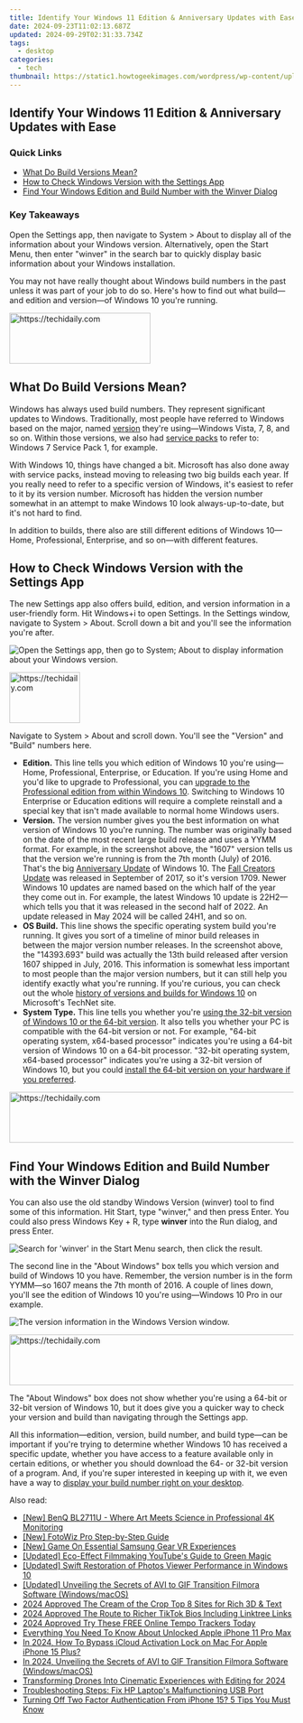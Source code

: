 ```yaml
---
title: Identify Your Windows 11 Edition & Anniversary Updates with Ease
date: 2024-09-23T11:02:13.687Z
updated: 2024-09-29T02:31:33.734Z
tags:
  - desktop
categories:
  - tech
thumbnail: https://static1.howtogeekimages.com/wordpress/wp-content/uploads/2024/02/52781717773_9047e3b38a_o.jpg
---
```


## Identify Your Windows 11 Edition & Anniversary Updates with Ease

### Quick Links

* [What Do Build Versions Mean?](https://facebook-video-footage.techidaily.com/updated-2024-approved-elevating-success-channel-ideas-to-spark-momentum/)
* [How to Check Windows Version with the Settings App](https://vimeo-videos.techidaily.com/elevating-your-work-with-impeccable-thumbnails/)
* [Find Your Windows Edition and Build Number with the Winver Dialog](https://digital-screen-recording.techidaily.com/updated-troubleshooting-common-obs-issues/)

### Key Takeaways

 Open the Settings app, then navigate to System > About to display all of the information about your Windows version. Alternatively, open the Start Menu, then enter "winver" in the search bar to quickly display basic information about your Windows installation.

 You may not have really thought about Windows build numbers in the past unless it was part of your job to do so. Here's how to find out what build—and edition and version—of Windows 10 you're running.

<!-- affiliate ads begin -->
<a href="https://bluettius.sjv.io/c/5597632/2139120/17108" target="_top" id="2139120">
  <img src="//a.impactradius-go.com/display-ad/17108-2139120" border="0" alt="https://techidaily.com" width="250" height="90"/>
</a>
<img height="0" width="0" src="https://bluettius.sjv.io/i/5597632/2139120/17108" style="position:absolute;visibility:hidden;" border="0" />
<!-- affiliate ads end -->

##  What Do Build Versions Mean?

 Windows has always used build numbers. They represent significant updates to Windows. Traditionally, most people have referred to Windows based on the major, named [version](https://extra-tips.techidaily.com/innovative-ai-tools-to-spark-your-podcast-written-name/) they're using—Windows Vista, 7, 8, and so on. Within those versions, we also had [service packs](https://techidaily.com/undeleted-lost-videos-from-infinix-smart-8-pro-by-fonelab-android-recover-video/) to refer to: Windows 7 Service Pack 1, for example.

 With Windows 10, things have changed a bit. Microsoft has also done away with service packs, instead moving to releasing two big builds each year. If you really need to refer to a specific version of Windows, it's easiest to refer to it by its version number. Microsoft has hidden the version number somewhat in an attempt to make Windows 10 look always-up-to-date, but it's not hard to find.

 In addition to builds, there also are still different editions of Windows 10—Home, Professional, Enterprise, and so on—with different features.

##  How to Check Windows Version with the Settings App

 The new Settings app also offers build, edition, and version information in a user-friendly form. Hit Windows+i to open Settings. In the Settings window, navigate to System > About. Scroll down a bit and you'll see the information you're after.

![Open the Settings app, then go to System; About to display information about your Windows version.](https://static1.howtogeekimages.com/wordpress/wp-content/uploads/2024/02/1-7.png) 

<!-- affiliate ads begin -->
<a href="https://aligracehair.sjv.io/c/5597632/2135395/19272" target="_top" id="2135395">
  <img src="//a.impactradius-go.com/display-ad/19272-2135395" border="0" alt="https://techidaily.com" width="125" height="90"/>
</a>
<img height="0" width="0" src="https://aligracehair.sjv.io/i/5597632/2135395/19272" style="position:absolute;visibility:hidden;" border="0" />
<!-- affiliate ads end -->

 Navigate to System > About and scroll down. You'll see the "Version" and "Build" numbers here.

* **Edition.** This line tells you which edition of Windows 10 you're using—Home, Professional, Enterprise, or Education. If you're using Home and you'd like to upgrade to Professional, you can [upgrade to the Professional edition from within Windows 10](https://techidaily.com/best-fixes-for-tecno-camon-20-pro-5g-hard-reset-drfone-by-drfone-reset-android-reset-android/). Switching to Windows 10 Enterprise or Education editions will require a complete reinstall and a special key that isn't made available to normal home Windows users.
* **Version.** The version number gives you the best information on what version of Windows 10 you're running. The number was originally based on the date of the most recent large build release and uses a YYMM format. For example, in the screenshot above, the "1607" version tells us that the version we're running is from the 7th month (July) of 2016\. That's the big [Anniversary Update](https://twitter-videos.techidaily.com/2024-approved-clear-obstacle-youtube-tweets-on-google-chrome/) of Windows 10\. The [Fall Creators Update](https://phone-solutions.techidaily.com/does-samsung-support-mkv-video-files-by-aiseesoft-video-converter-play-mkv-on-android/) was released in September of 2017, so it's version 1709\. Newer Windows 10 updates are named based on the which half of the year they come out in. For example, the latest Windows 10 update is 22H2—which tells you that it was released in the second half of 2022\. An update released in May 2024 will be called 24H1, and so on.
* **OS Build.** This line shows the specific operating system build you're running. It gives you sort of a timeline of minor build releases in between the major version number releases. In the screenshot above, the "14393.693" build was actually the 13th build released after version 1607 shipped in July, 2016\. This information is somewhat less important to most people than the major version numbers, but it can still help you identify exactly what you're running. If you're curious, you can check out the whole [history of versions and builds for Windows 10](https://technet.microsoft.com/en-us/windows/release-info.aspx?f=255&MSPPError=-2147217396) on Microsoft's TechNet site.
* **System Type.** This line tells you whether you're [using the 32-bit version of Windows 10 or the 64-bit version](https://twitter-videos.techidaily.com/updated-snapchat-integration-for-twitters-visual-content/). It also tells you whether your PC is compatible with the 64-bit version or not. For example, "64-bit operating system, x64-based processor" indicates you're using a 64-bit version of Windows 10 on a 64-bit processor. "32-bit operating system, x64-based processor" indicates you're using a 32-bit version of Windows 10, but you could [install the 64-bit version on your hardware if you preferred](https://facebook-record-videos.techidaily.com/understanding-filmoras-creative-certification-protocol-for-2024/).

<!-- affiliate ads begin -->
<a href="https://zebaoaffiliateprogram.pxf.io/c/5597632/2137976/21526" target="_top" id="2137976">
  <img src="//a.impactradius-go.com/display-ad/21526-2137976" border="0" alt="https://techidaily.com" width="728" height="90"/>
</a>
<img height="0" width="0" src="https://zebaoaffiliateprogram.pxf.io/i/5597632/2137976/21526" style="position:absolute;visibility:hidden;" border="0" />
<!-- affiliate ads end -->

##  Find Your Windows Edition and Build Number with the Winver Dialog

 You can also use the old standby Windows Version (winver) tool to find some of this information. Hit Start, type "winver," and then press Enter. You could also press Windows Key + R, type **winver** into the Run dialog, and press Enter.

![Search for 'winver' in the Start Menu search, then click the result.](https://static1.howtogeekimages.com/wordpress/wp-content/uploads/2024/02/2-winver.png) 

 The second line in the "About Windows" box tells you which version and build of Windows 10 you have. Remember, the version number is in the form YYMM—so 1607 means the 7th month of 2016\. A couple of lines down, you'll see the edition of Windows 10 you're using—Windows 10 Pro in our example.

![The version information in the Windows Version window.](https://static1.howtogeekimages.com/wordpress/wp-content/uploads/2024/02/3-search.png) 

<!-- affiliate ads begin -->
<a href="https://appsumo.8odi.net/c/5597632/2075476/7443" target="_top" id="2075476">
  <img src="//a.impactradius-go.com/display-ad/7443-2075476" border="0" alt="https://techidaily.com" width="728" height="90"/>
</a>
<img height="0" width="0" src="https://appsumo.8odi.net/i/5597632/2075476/7443" style="position:absolute;visibility:hidden;" border="0" />
<!-- affiliate ads end -->

 The "About Windows" box does not show whether you're using a 64-bit or 32-bit version of Windows 10, but it does give you a quicker way to check your version and build than navigating through the Settings app.

 All this information—edition, version, build number, and build type—can be important if you're trying to determine whether Windows 10 has received a specific update, whether you have access to a feature available only in certain editions, or whether you should download the 64- or 32-bit version of a program. And, if you're super interested in keeping up with it, we even have a way to [display your build number right on your desktop](https://screen-sharing-recording.techidaily.com/new-perfectly-synchronized-clip-composites-via-modes/).

<ins class="adsbygoogle"
     style="display:block"
     data-ad-format="autorelaxed"
     data-ad-client="ca-pub-7571918770474297"
     data-ad-slot="1223367746"></ins>

<ins class="adsbygoogle"
     style="display:block"
     data-ad-client="ca-pub-7571918770474297"
     data-ad-slot="8358498916"
     data-ad-format="auto"
     data-full-width-responsive="true"></ins>

<span class="atpl-alsoreadstyle">Also read:</span>
<div><ul>
<li><a href="https://extra-information.techidaily.com/new-benq-bl2711u-where-art-meets-science-in-professional-4k-monitoring/"><u>[New] BenQ BL2711U - Where Art Meets Science in Professional 4K Monitoring</u></a></li>
<li><a href="https://some-techniques.techidaily.com/new-fotowiz-pro-step-by-step-guide/"><u>[New] FotoWiz Pro Step-by-Step Guide</u></a></li>
<li><a href="https://some-techniques.techidaily.com/new-game-on-essential-samsung-gear-vr-experiences/"><u>[New] Game On Essential Samsung Gear VR Experiences</u></a></li>
<li><a href="https://youtube-clips.techidaily.com/updated-eco-effect-filmmaking-youtubes-guide-to-green-magic/"><u>[Updated] Eco-Effect Filmmaking YouTube's Guide to Green Magic</u></a></li>
<li><a href="https://some-skills.techidaily.com/updated-swift-restoration-of-photos-viewer-performance-in-windows-10/"><u>[Updated] Swift Restoration of Photos Viewer Performance in Windows 10</u></a></li>
<li><a href="https://some-skills.techidaily.com/updated-unveiling-the-secrets-of-avi-to-gif-transition-filmora-software-windowsmacos/"><u>[Updated] Unveiling the Secrets of AVI to GIF Transition Filmora Software (Windows/macOS)</u></a></li>
<li><a href="https://some-skills.techidaily.com/2024-approved-the-cream-of-the-crop-top-8-sites-for-rich-3d-and-text/"><u>2024 Approved The Cream of the Crop Top 8 Sites for Rich 3D & Text</u></a></li>
<li><a href="https://some-skills.techidaily.com/2024-approved-the-route-to-richer-tiktok-bios-including-linktree-links/"><u>2024 Approved The Route to Richer TikTok Bios Including Linktree Links</u></a></li>
<li><a href="https://some-skills.techidaily.com/2024-approved-try-these-free-online-tempo-trackers-today/"><u>2024 Approved Try These FREE Online Tempo Trackers Today</u></a></li>
<li><a href="https://ios-unlock.techidaily.com/everything-you-need-to-know-about-unlocked-apple-iphone-11-pro-max-by-drfone-ios/"><u>Everything You Need To Know About Unlocked Apple iPhone 11 Pro Max</u></a></li>
<li><a href="https://activate-lock.techidaily.com/in-2024-how-to-bypass-icloud-activation-lock-on-mac-for-apple-iphone-15-plus-by-drfone-ios/"><u>In 2024, How To Bypass iCloud Activation Lock on Mac For Apple iPhone 15 Plus?</u></a></li>
<li><a href="https://some-skills.techidaily.com/in-2024-unveiling-the-secrets-of-avi-to-gif-transition-filmora-software-windowsmacos/"><u>In 2024, Unveiling the Secrets of AVI to GIF Transition Filmora Software (Windows/macOS)</u></a></li>
<li><a href="https://some-skills.techidaily.com/transforming-drones-into-cinematic-experiences-with-editing-for-2024/"><u>Transforming Drones Into Cinematic Experiences with Editing for 2024</u></a></li>
<li><a href="https://win-howtos.techidaily.com/troubleshooting-steps-fix-hp-laptops-malfunctioning-usb-port/"><u>Troubleshooting Steps: Fix HP Laptop's Malfunctioning USB Port</u></a></li>
<li><a href="https://apple-account.techidaily.com/turning-off-two-factor-authentication-from-iphone-15-5-tips-you-must-know-by-drfone-ios/"><u>Turning Off Two Factor Authentication From iPhone 15? 5 Tips You Must Know</u></a></li>
</ul></div>

